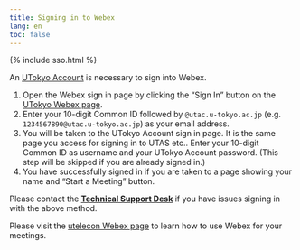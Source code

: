 ```yaml
---
title: Signing in to Webex
lang: en
toc: false
---
```

{% include sso.html %}


An [UTokyo Account](https://www.u-tokyo.ac.jp/adm/dics/ja/account.html) is necessary to sign into Webex.

1. Open the Webex sign in page by clicking the “Sign In” button on the [UTokyo Webex page](https://utelecon.webex.com/).
 1. Enter your 10-digit Common ID followed by `@utac.u-tokyo.ac.jp` (e.g. `1234567890@utac.u-tokyo.ac.jp`) as your email address.
 1. You will be taken to the UTokyo Account sign in page. It is the same page you access for signing in to UTAS etc.. Enter your 10-digit Common ID as username and your UTokyo Account password. (This step will be skipped if you are already signed in.)
1. You have successfully signed in if you are taken to a page showing your name and “Start a Meeting” button.

Please contact the **[Technical Support Desk](/supports/)** if you have issues signing in with the above method.

Please visit the [utelecon Webex page](/webex/) to learn how to use Webex for your meetings. 
